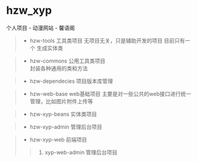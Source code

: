 # hzw_xyp
个人项目 - 动漫网站 - 馨语阁

> * hzw-tools 工具类项目 
无项目无关，只是辅助开发的项目
目前只有一个 生成实体类

> * hzw-commons 公用工具类项目  
封装各种通用的类和方法

> * hzw-dependecies  项目版本库管理

> * hzw-web-base  web基础项目
主要是对一些公共的web接口进行统一管理，比如图片附件上传等

> * hzw-xyp-beans  实体类项目

> * hzw-xyp-admin  管理后台项目

> * hzw-xyp-web	前端项目
>> 1. xyp-web-admin  管理后台项目
